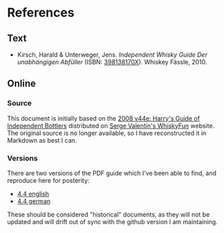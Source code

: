 # References

## Text

* Kirsch, Harald & Unterweger, Jens.  *Independent Whisky Guide Der unabhängigen Abfüller* (ISBN: [398138170X](https://www.amazon.de/Independent-Whisky-Guide-unabh%C3%A4ngigen-Abf%C3%BCller/dp/398138170X)).  Whiskey Fässle, 2010.

## Online

### Source

This document is initially based on the [2008 v44e: Harry's Guide of Independent Bottlers](http://www.whiskyfun.com/Harrys-guide44e.pdf) distributed on [Serge Valentin's WhiskyFun](http://www.whiskyfun.com/) website.  The original source is no longer available, so I have reconstructed it in Markdown as best I can.

### Versions

There are two versions of the PDF guide which I've been able to find, and reproduce here for posterity:

* [4.4 english](../pdf/guide44e.pdf) 
* [4.4 german](../pdf/guide44g.pdf)

These should be considered "historical" documents, as they will not be updated and will drift out of sync with the github version I am maintaining.